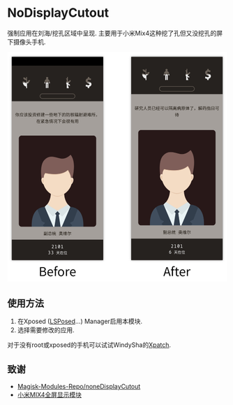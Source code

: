 # NoDisplayCutout

强制应用在刘海/挖孔区域中呈现.
主要用于小米Mix4这种挖了孔但又没挖孔的屏下摄像头手机.

![](https://raw.githubusercontent.com/ccat3z/no-display-cutout/master/screenshot.png)

## 使用方法

1. 在Xposed ([LSPosed](https://github.com/LSPosed/LSPosed)...) Manager启用本模块.
1. 选择需要修改的应用.

对于没有root或xposed的手机可以试试WindySha的[Xpatch](https://github.com/WindySha/Xpatch).

## 致谢

* [Magisk-Modules-Repo/noneDisplayCutout](https://github.com/Magisk-Modules-Repo/noneDisplayCutout)
* [小米MIX4全屏显示模块](https://www.coolapk.com/feed/29531787)
